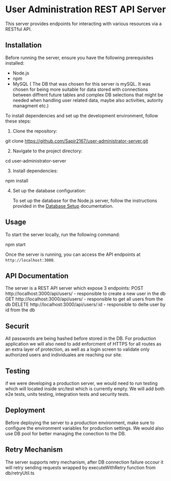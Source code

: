 # User Administration REST API Server

This server provides endpoints for interacting with various resources via a RESTful API.

## Installation

Before running the server, ensure you have the following prerequisites installed:

- Node.js
- npm
- MySQL ( The DB that was chosen for this server is mySQL. It was chosen for being more suitable for data stored with connections between diffrent future tables and complex DB selections that might be needed when handling user related data, maybe also activities, autority managment etc.)

To install dependencies and set up the development environment, follow these steps:

1. Clone the repository:

git clone https://github.com/Sapir2167/user-administrator-server.git

2. Navigate to the project directory:

cd user-administrator-server

3. Install dependencies:

npm install

4. Set up the database configuration:

   To set up the database for the Node.js server, follow the instructions provided in the [Database Setup](./database-setup.md) documentation.

## Usage

To start the server locally, run the following command:

npm start

Once the server is running, you can access the API endpoints at `http://localhost:3000`.

## API Documentation

The server is a REST API server which expose 3 endpoints:
POST http://localhost:3000/api/users/ - responsible to create a new user in the db
GET http://localhost:3000/api/users/ - responsible to get all users from the db
DELETE http://localhost:3000/api/users/:id - responsible to delte user by id from the db

## Securit

All passwords are being hashed before stored in the DB. For production application we will also need to add enforcment of HTTPS for all routes as an extra layer of protection, as well as a login screen to validate only authorized users and individuales are reaching our site.

## Testing

if we were developing a production server, we would need to run testing which will located inside src/test which is currently empty.
We will add both e2e tests, units testing, integration tests and security tests.

## Deployment

Before deploying the server to a production environment, make sure to configure the environment variables for production settings.
We would also use DB pool for better managing the conection to the DB.

## Retry Mechanism

The server supports retry mechanism, after DB connection failure occour it will retry sending requests wrapped by executeWithRetry function from db/retryUtil.ts
